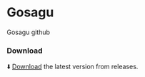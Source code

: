 # Gosagu
Gosagu github 


### Download
⬇️ <a href="https://github.com/Blottobob/Gosagu/raw/main/youtube.apk">Download</a> the latest version from releases.
<br>
<br>
